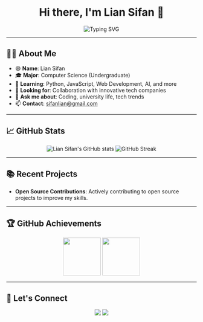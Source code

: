 <h1 align="center">Hi there, I'm Lian Sifan 👋</h1>

<p align="center">
  <img src="https://readme-typing-svg.demolab.com?font=Fira+Code&duration=2000&pause=1000&color=F75C7E&background=282A36&center=true&vCenter=true&width=435&lines=👨‍💻+CS+Student;🌱+Coding+%26+Learning+Everyday;💡+Tech+for+Good;🚀+Open+Source+Lover;🎉+Welcome+to+my+GitHub!" alt="Typing SVG" />
</p>

--- 

## 👨‍💻 About Me

- 😄 **Name**: Lian Sifan
- 🎓 **Major**: Computer Science (Undergraduate)
- 🌱 **Learning**: Python, JavaScript, Web Development, AI, and more
- 👯 **Looking for**: Collaboration with innovative tech companies
- 💬 **Ask me about**: Coding, university life, tech trends
- 📫 **Contact**: [sifanlian@gmail.com](mailto:sifanlian@gmail.com)

---

## 📈 GitHub Stats

<p align="center">
  <img src="https://github-readme-stats.vercel.app/api?username=Dhgaj&show_icons=true&theme=radical" alt="Lian Sifan's GitHub stats" />
  <img src="https://github-readme-streak-stats.herokuapp.com/?user=Dhgaj&theme=radical" alt="GitHub Streak" />
</p>

---

## 📚 Recent Projects

- **Open Source Contributions**: Actively contributing to open source projects to improve my skills.

---

## 🏆 GitHub Achievements

<p align="center">
  <img src="https://github.githubassets.com/images/modules/profile/achievements/yolo-default.png" width="100" />
  <img src="https://github.githubassets.com/images/modules/profile/achievements/pull-shark-default.png" width="100" />
</p>

---

## 🤝 Let's Connect

<p align="center">
  <a href="https://github.com/Dhgaj"><img src="https://img.shields.io/badge/GitHub-Dhgaj-181717?style=flat-square&logo=github" /></a>
  <a href="mailto:sifanlian@gmail.com"><img src="https://img.shields.io/badge/Email-sifanlian@gmail.com-D14836?style=flat-square&logo=gmail&logoColor=white" /></a>
</p>